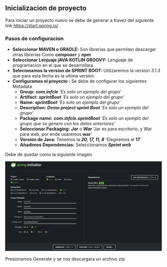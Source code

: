 ## Inicializacion de proyecto

Para iniciar un proyecto nuevo se debe de generar a travez del siguiente link
https://start.spring.io/

### Pasos de configuracion
* **Seleccionar **MAVEN** o **GRADLE**:** Son librerias que permiten descargar otras librerias Como ***composer*** y ***npm***
* **Seleccionar Lenjuaje jAVA KOTLIN GROOVY:** Lenguaje de programacion en el que se desarrollara
* **Selecionamos la version de SPRINT BOOT:** Utilizaremos la version *3.1.3* que para esta fecha es la ultima version
* **Configuramos el proyecto :** Se debe de configurar los siguientes Metadata
  * **Group:** ***com.infcle*** *'Es solo un ejemplo del grupo'*
  * **Artifact:** ***sprintBoot*** *'Es solo un ejemplo del grupo'*
  * **Name:** ***sprintBoot*** *'Es solo un ejemplo del grupo'*
  * **Description:** ***Demo project sprint Boot*** *'Es solo un ejemplo del grupo'*
  * **Package name:** ***com.infcle.sprintBoot*** *'Es solo un ejemplo del grupo  que se genero con los datos anteriores'*
  * **Seleccionar Packaging:** ***Jar*** o ***War*** 'Jar es para escritorio, y War para web, por ende usaremos **war**'
  * **Version de Java:** Tenemos la ***20, 17, 11, 8*** 'Elegiremos el **17**'
  * **Añadimos Dependencias:** Seleccionamos ***Sprint web***

Debe de quedar como la siguiente imagen

![](../img/generar_proyecto.png)

Presionamos Generate y se nos descargara un archivo zip